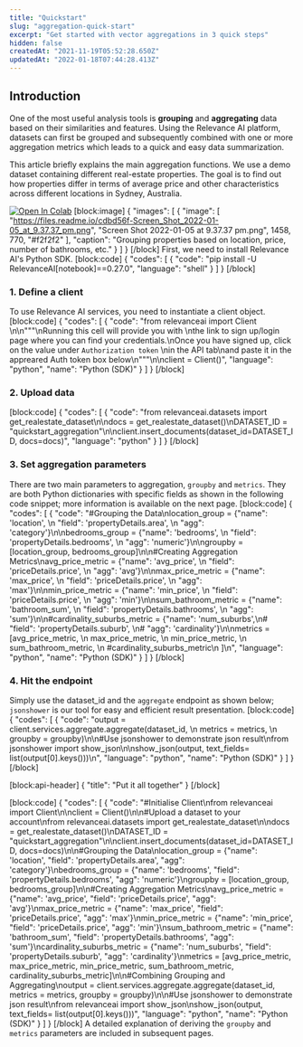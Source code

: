 ```yaml
---
title: "Quickstart"
slug: "aggregation-quick-start"
excerpt: "Get started with vector aggregations in 3 quick steps"
hidden: false
createdAt: "2021-11-19T05:52:28.650Z"
updatedAt: "2022-01-18T07:44:28.413Z"
---
```

## Introduction

One of the most useful analysis tools is **grouping** and **aggregating** data based on their similarities and features. Using the Relevance AI platform, datasets can first be grouped and subsequently combined with one or more aggregation metrics which leads to a quick and easy data summarization.

This article briefly explains the main aggregation functions. We use a demo dataset containing different real-estate properties. The goal is to find out how properties differ in terms of average price and other characteristics across different locations in Sydney, Australia.


[![Open In Colab](https://colab.research.google.com/assets/colab-badge.svg)](https://colab.research.google.com/drive/1tAHGGry2JYxWqYJNXpj2HnAW3rOGJdGy?usp=sharing)
[block:image]
{
  "images": [
    {
      "image": [
        "https://files.readme.io/cdbd56f-Screen_Shot_2022-01-05_at_9.37.37_pm.png",
        "Screen Shot 2022-01-05 at 9.37.37 pm.png",
        1458,
        770,
        "#f2f2f2"
      ],
      "caption": "Grouping properties based on location, price, number of bathrooms, etc."
    }
  ]
}
[/block]
First, we need to install Relevance AI's Python SDK.
[block:code]
{
  "codes": [
    {
      "code": "pip install -U RelevanceAI[notebook]==0.27.0",
      "language": "shell"
    }
  ]
}
[/block]
### 1.  Define a client
To use Relevance AI services, you need to instantiate a client object.
[block:code]
{
  "codes": [
    {
      "code": "from relevanceai import Client \n\n\"\"\"\nRunning this cell will provide you with \nthe link to sign up/login page where you can find your credentials.\nOnce you have signed up, click on the value under `Authorization token` \nin the API tab\nand paste it in the appreared Auth token box below\n\"\"\"\n\nclient = Client()",
      "language": "python",
      "name": "Python (SDK)"
    }
  ]
}
[/block]
### 2. Upload data
[block:code]
{
  "codes": [
    {
      "code": "from relevanceai.datasets import get_realestate_dataset\n\ndocs = get_realestate_dataset()\nDATASET_ID = \"quickstart_aggregation\"\n\nclient.insert_documents(dataset_id=DATASET_ID, docs=docs)",
      "language": "python"
    }
  ]
}
[/block]
### 3. Set aggregation parameters
There are two main parameters to aggregation, `groupby` and `metrics`. They are  both Python dictionaries with specific fields as shown in the following code snippet; more information is available on the next page.
[block:code]
{
  "codes": [
    {
      "code": "#Grouping the Data\nlocation_group = {\"name\": 'location', \n                  \"field\": 'propertyDetails.area', \n                  \"agg\": 'category'}\n\nbedrooms_group = {\"name\": 'bedrooms', \n                  \"field\": 'propertyDetails.bedrooms', \n                  \"agg\": 'numeric'}\n\ngroupby = [location_group, bedrooms_group]\n\n#Creating Aggregation Metrics\navg_price_metric = {\"name\": 'avg_price', \n                    \"field\": 'priceDetails.price', \n                    \"agg\": 'avg'}\n\nmax_price_metric = {\"name\": 'max_price', \n                    \"field\": 'priceDetails.price', \n                    \"agg\": 'max'}\n\nmin_price_metric = {\"name\": 'min_price', \n                    \"field\": 'priceDetails.price', \n                    \"agg\": 'min'}\n\nsum_bathroom_metric = {\"name\": 'bathroom_sum', \n                       \"field\": 'propertyDetails.bathrooms', \n                       \"agg\": 'sum'}\n\n#cardinality_suburbs_metric = {\"name\": 'num_suburbs',\n#                              \"field\": 'propertyDetails.suburb', \n#                              \"agg\": 'cardinality'}\n\nmetrics = [avg_price_metric, \n           max_price_metric, \n           min_price_metric, \n           sum_bathroom_metric, \n           #cardinality_suburbs_metric\n          ]\n",
      "language": "python",
      "name": "Python (SDK)"
    }
  ]
}
[/block]
### 4. Hit the endpoint
Simply use the dataset_id and the `aggregate` endpoint as shown below; `jsonshower` is our tool for easy and efficient result presentation.
[block:code]
{
  "codes": [
    {
      "code": "output = client.services.aggregate.aggregate(dataset_id, \n                                             metrics = metrics, \n                                             groupby = groupby)\n\n#Use jsonshower to demonstrate json result\nfrom jsonshower import show_json\n\nshow_json(output, text_fields= list(output[0].keys()))\n",
      "language": "python",
      "name": "Python (SDK)"
    }
  ]
}
[/block]

[block:api-header]
{
  "title": "Put it all together"
}
[/block]

[block:code]
{
  "codes": [
    {
      "code": "#Initialise Client\nfrom relevanceai import Client\n\nclient = Client()\n\n#Upload a dataset to your account\nfrom relevanceai.datasets import get_realestate_dataset\n\ndocs = get_realestate_dataset()\nDATASET_ID = \"quickstart_aggregation\"\n\nclient.insert_documents(dataset_id=DATASET_ID, docs=docs)\n\n#Grouping the Data\nlocation_group = {\"name\": 'location', \"field\": 'propertyDetails.area', \"agg\": 'category'}\nbedrooms_group = {\"name\": 'bedrooms', \"field\": 'propertyDetails.bedrooms', \"agg\": 'numeric'}\ngroupby = [location_group, bedrooms_group]\n\n#Creating Aggregation Metrics\navg_price_metric = {\"name\": 'avg_price', \"field\": 'priceDetails.price', \"agg\": 'avg'}\nmax_price_metric = {\"name\": 'max_price', \"field\": 'priceDetails.price', \"agg\": 'max'}\nmin_price_metric = {\"name\": 'min_price', \"field\": 'priceDetails.price', \"agg\": 'min'}\nsum_bathroom_metric = {\"name\": 'bathroom_sum', \"field\": 'propertyDetails.bathrooms', \"agg\": 'sum'}\ncardinality_suburbs_metric = {\"name\": 'num_suburbs', \"field\": 'propertyDetails.suburb', \"agg\": 'cardinality'}\nmetrics = [avg_price_metric, max_price_metric, min_price_metric, sum_bathroom_metric, cardinality_suburbs_metric]\n\n#Combining Grouping and Aggregating\noutput = client.services.aggregate.aggregate(dataset_id, metrics = metrics, groupby = groupby)\n\n#Use jsonshower to demonstrate json result\nfrom relevanceai import show_json\nshow_json(output, text_fields= list(output[0].keys()))",
      "language": "python",
      "name": "Python (SDK)"
    }
  ]
}
[/block]
A detailed explanation of deriving the `groupby` and `metrics` parameters are included in subsequent pages.